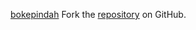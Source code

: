 [bokepindah](https://bokepindah.pages.dev)
Fork the [repository](https://github.com/kademole70) on GitHub.